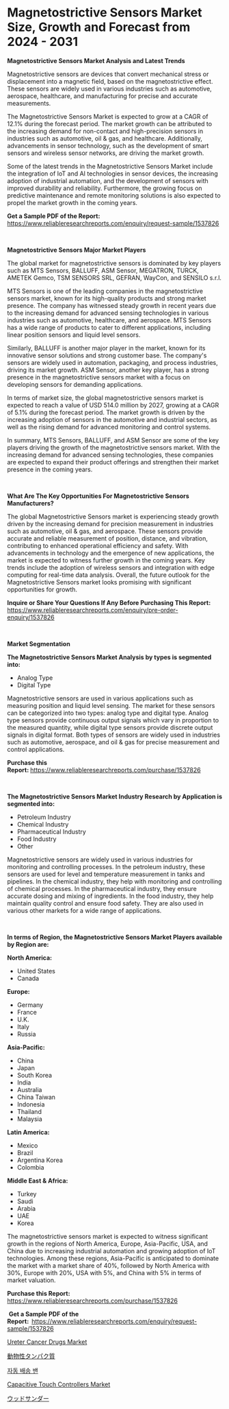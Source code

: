 <p><h1>Magnetostrictive Sensors Market Size, Growth and Forecast from 2024 - 2031</h1></p><p><strong>Magnetostrictive Sensors Market Analysis and Latest Trends</strong></p>
<p><p>Magnetostrictive sensors are devices that convert mechanical stress or displacement into a magnetic field, based on the magnetostrictive effect. These sensors are widely used in various industries such as automotive, aerospace, healthcare, and manufacturing for precise and accurate measurements.</p><p>The Magnetostrictive Sensors Market is expected to grow at a CAGR of 12.1% during the forecast period. The market growth can be attributed to the increasing demand for non-contact and high-precision sensors in industries such as automotive, oil & gas, and healthcare. Additionally, advancements in sensor technology, such as the development of smart sensors and wireless sensor networks, are driving the market growth.</p><p>Some of the latest trends in the Magnetostrictive Sensors Market include the integration of IoT and AI technologies in sensor devices, the increasing adoption of industrial automation, and the development of sensors with improved durability and reliability. Furthermore, the growing focus on predictive maintenance and remote monitoring solutions is also expected to propel the market growth in the coming years.</p></p>
<p><strong>Get a Sample PDF of the Report:&nbsp;</strong> <a href="https://www.reliableresearchreports.com/enquiry/request-sample/1537826">https://www.reliableresearchreports.com/enquiry/request-sample/1537826</a></p>
<p>&nbsp;</p>
<p><strong>Magnetostrictive Sensors Major Market Players</strong></p>
<p><p>The global market for magnetostrictive sensors is dominated by key players such as MTS Sensors, BALLUFF, ASM Sensor, MEGATRON, TURCK, AMETEK Gemco, TSM SENSORS SRL, GEFRAN, WayCon, and SENSILO s.r.l.</p><p>MTS Sensors is one of the leading companies in the magnetostrictive sensors market, known for its high-quality products and strong market presence. The company has witnessed steady growth in recent years due to the increasing demand for advanced sensing technologies in various industries such as automotive, healthcare, and aerospace. MTS Sensors has a wide range of products to cater to different applications, including linear position sensors and liquid level sensors.</p><p>Similarly, BALLUFF is another major player in the market, known for its innovative sensor solutions and strong customer base. The company's sensors are widely used in automation, packaging, and process industries, driving its market growth. ASM Sensor, another key player, has a strong presence in the magnetostrictive sensors market with a focus on developing sensors for demanding applications.</p><p>In terms of market size, the global magnetostrictive sensors market is expected to reach a value of USD 514.0 million by 2027, growing at a CAGR of 5.1% during the forecast period. The market growth is driven by the increasing adoption of sensors in the automotive and industrial sectors, as well as the rising demand for advanced monitoring and control systems.</p><p>In summary, MTS Sensors, BALLUFF, and ASM Sensor are some of the key players driving the growth of the magnetostrictive sensors market. With the increasing demand for advanced sensing technologies, these companies are expected to expand their product offerings and strengthen their market presence in the coming years.</p></p>
<p>&nbsp;</p>
<p><strong>What Are The Key Opportunities For Magnetostrictive Sensors Manufacturers?</strong></p>
<p><p>The global Magnetostrictive Sensors market is experiencing steady growth driven by the increasing demand for precision measurement in industries such as automotive, oil & gas, and aerospace. These sensors provide accurate and reliable measurement of position, distance, and vibration, contributing to enhanced operational efficiency and safety. With advancements in technology and the emergence of new applications, the market is expected to witness further growth in the coming years. Key trends include the adoption of wireless sensors and integration with edge computing for real-time data analysis. Overall, the future outlook for the Magnetostrictive Sensors market looks promising with significant opportunities for growth.</p></p>
<p><strong>Inquire or Share Your Questions If Any Before Purchasing This Report:</strong> <a href="https://www.reliableresearchreports.com/enquiry/pre-order-enquiry/1537826">https://www.reliableresearchreports.com/enquiry/pre-order-enquiry/1537826</a></p>
<p>&nbsp;</p>
<p><strong>Market Segmentation</strong></p>
<p><strong>The Magnetostrictive Sensors Market Analysis by types is segmented into:</strong></p>
<p><ul><li>Analog Type</li><li>Digital Type</li></ul></p>
<p><p>Magnetostrictive sensors are used in various applications such as measuring position and liquid level sensing. The market for these sensors can be categorized into two types: analog type and digital type. Analog type sensors provide continuous output signals which vary in proportion to the measured quantity, while digital type sensors provide discrete output signals in digital format. Both types of sensors are widely used in industries such as automotive, aerospace, and oil & gas for precise measurement and control applications.</p></p>
<p><strong>Purchase this Report:&nbsp;</strong><a href="https://www.reliableresearchreports.com/purchase/1537826">https://www.reliableresearchreports.com/purchase/1537826</a></p>
<p>&nbsp;</p>
<p><strong>The Magnetostrictive Sensors Market Industry Research by Application is segmented into:</strong></p>
<p><ul><li>Petroleum Industry</li><li>Chemical Industry</li><li>Pharmaceutical Industry</li><li>Food Industry</li><li>Other</li></ul></p>
<p><p>Magnetostrictive sensors are widely used in various industries for monitoring and controlling processes. In the petroleum industry, these sensors are used for level and temperature measurement in tanks and pipelines. In the chemical industry, they help with monitoring and controlling of chemical processes. In the pharmaceutical industry, they ensure accurate dosing and mixing of ingredients. In the food industry, they help maintain quality control and ensure food safety. They are also used in various other markets for a wide range of applications.</p></p>
<p>&nbsp;</p>
<p><strong>In terms of Region, the Magnetostrictive Sensors Market Players available by Region are:</strong></p>
<p>
    <p> <strong> North America: </strong>
        <ul>
            <li>United States</li>
            <li>Canada</li>
        </ul>
        </p> 
    <p> <strong> Europe: </strong>
        <ul>
            <li>Germany</li>
            <li>France</li>
            <li>U.K.</li>
            <li>Italy</li>
            <li>Russia</li>
        </ul>
        </p> 
    <p> <strong> Asia-Pacific: </strong>
        <ul>
            <li>China</li>
            <li>Japan</li>
            <li>South Korea</li>
            <li>India</li>
            <li>Australia</li>
            <li>China Taiwan</li>
            <li>Indonesia</li>
            <li>Thailand</li>
            <li>Malaysia</li>
        </ul>
        </p> 
    <p> <strong> Latin America: </strong>
        <ul>
            <li>Mexico</li>
            <li>Brazil</li>
            <li>Argentina Korea</li>
            <li>Colombia</li>
        </ul>
        </p> 
    <p> <strong> Middle East & Africa: </strong>
        <ul>
            <li>Turkey</li>
            <li>Saudi</li>
            <li>Arabia</li>
            <li>UAE</li>
            <li>Korea</li>
        </ul>
    </p>
    </p>
<p><p>The magnetostrictive sensors market is expected to witness significant growth in the regions of North America, Europe, Asia-Pacific, USA, and China due to increasing industrial automation and growing adoption of IoT technologies. Among these regions, Asia-Pacific is anticipated to dominate the market with a market share of 40%, followed by North America with 30%, Europe with 20%, USA with 5%, and China with 5% in terms of market valuation.</p></p>
<p><strong>Purchase this Report: </strong><a href="https://www.reliableresearchreports.com/purchase/1537826">https://www.reliableresearchreports.com/purchase/1537826</a></p>
<p>&nbsp;<strong>Get a Sample PDF of the Report:&nbsp;&nbsp;</strong><a href="https://www.reliableresearchreports.com/enquiry/request-sample/1537826">https://www.reliableresearchreports.com/enquiry/request-sample/1537826</a></p>
<p><strong></strong></p>
<p><p><a href="https://www.linkedin.com/pulse/ureter-cancer-drugs-market-analysis-examines-its-scope-l20if?trackingId=gD31x%2FheJaj%2BtAyPDU6O2w%3D%3D">Ureter Cancer Drugs Market</a></p><p><a href="https://github.com/luffiazaza/Market-Research-Report-List-1/blob/main/989042610956.md">動物性タンパク質</a></p><p><a href="https://medium.com/@munchkin678568/%EC%9E%90%EB%8F%99-%EB%B0%B0%EB%8B%AC-%EB%B0%B4-%EC%8B%9C%EC%9E%A5-%EC%9C%A0%ED%98%95-%EC%9D%91%EC%9A%A9-%EB%B0%8F-%EC%A7%80%EB%A6%AC%EB%B3%84-%EC%A2%85%ED%95%A9-%ED%8F%89%EA%B0%80-059a74be2ddc">자동 배송 밴</a></p><p><a href="https://github.com/changoleonlaverguenzanoexiste/Market-Research-Report-List-2/blob/main/capacitive-touch-controllers-market.md">Capacitive Touch Controllers Market</a></p><p><a href="https://medium.com/@michaelerde565/%E6%9C%A8%E8%A3%BD%E3%82%B5%E3%83%B3%E3%83%80%E3%83%BC%E5%B8%82%E5%A0%B4%E3%81%AE%E5%88%86%E6%9E%90%E3%81%A82024%E5%B9%B4%E3%81%8B%E3%82%892031%E5%B9%B4%E3%81%BE%E3%81%A7%E3%81%AE%E4%BA%88%E6%B8%AC%E3%81%95%E3%82%8C%E3%82%8B%E3%82%B5%E3%82%A4%E3%82%BA-402176a9099c">ウッドサンダー</a></p></p>